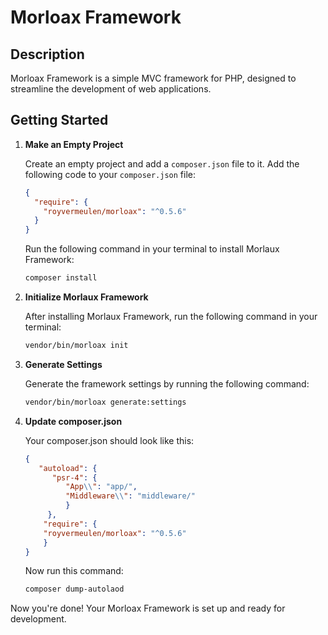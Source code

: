 # Morloax Framework

## Description
Morloax Framework is a simple MVC framework for PHP, designed to streamline the development of web applications.

## Getting Started

1. **Make an Empty Project**

   Create an empty project and add a `composer.json` file to it. Add the following code to your `composer.json` file:

    ```json
    {
      "require": {
        "royvermeulen/morloax": "^0.5.6"
      }
    }
    ```

   Run the following command in your terminal to install Morlaux Framework:

    ```bash
    composer install
    ```

2. **Initialize Morlaux Framework**

   After installing Morlaux Framework, run the following command in your terminal:

    ```bash
    vendor/bin/morloax init
    ```

3. **Generate Settings**

   Generate the framework settings by running the following command:

    ```bash
    vendor/bin/morloax generate:settings
    ```

4. **Update composer.json**
    
    Your composer.json should look like this:
   ```json
   {
      "autoload": {
         "psr-4": {
            "App\\": "app/",
            "Middleware\\": "middleware/"
            }
        },
       "require": {
       "royvermeulen/morloax": "^0.5.6"
       }
   }
    ```
   Now run this command:
   ```bash 
   composer dump-autolaod
    ```

Now you're done! Your Morloax Framework is set up and ready for development.
